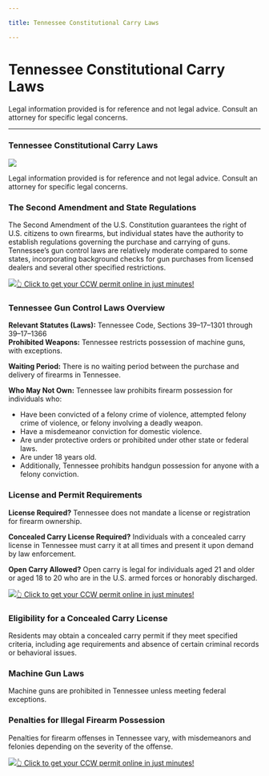 ```yaml
---

title: Tennessee Constitutional Carry Laws

---
```


# Tennessee Constitutional Carry Laws

Legal information provided is for reference and not legal advice. Consult an attorney for specific legal concerns. 

* * *

### Tennessee Constitutional Carry Laws

![](https://cdn-images-1.medium.com/max/1200/1*RPLfKSAYbiqdCHOapCHGSw.png)

Legal information provided is for reference and not legal advice. Consult an attorney for specific legal concerns.

### The Second Amendment and State Regulations

The Second Amendment of the U.S. Constitution guarantees the right of U.S. citizens to own firearms, but individual states have the authority to establish regulations governing the purchase and carrying of guns. Tennessee’s gun control laws are relatively moderate compared to some states, incorporating background checks for gun purchases from licensed dealers and several other specified restrictions.

[![](https://cdn-images-1.medium.com/max/1200/1*aCmvRhaa5Xjz4zDZxHzAjg.png)](https://serp.ly/ccw)[👆 Click to get your CCW permit online in just minutes!](https://serp.ly/ccw)

### Tennessee Gun Control Laws Overview

**Relevant Statutes (Laws):** Tennessee Code, Sections 39–17–1301 through 39–17–1366  
**Prohibited Weapons:** Tennessee restricts possession of machine guns, with exceptions.

**Waiting Period:** There is no waiting period between the purchase and delivery of firearms in Tennessee.

**Who May Not Own:** Tennessee law prohibits firearm possession for individuals who:

  * Have been convicted of a felony crime of violence, attempted felony crime of violence, or felony involving a deadly weapon.
  * Have a misdemeanor conviction for domestic violence.
  * Are under protective orders or prohibited under other state or federal laws.
  * Are under 18 years old.
  * Additionally, Tennessee prohibits handgun possession for anyone with a felony conviction.



### License and Permit Requirements

**License Required?** Tennessee does not mandate a license or registration for firearm ownership.

**Concealed Carry License Required?** Individuals with a concealed carry license in Tennessee must carry it at all times and present it upon demand by law enforcement.

**Open Carry Allowed?** Open carry is legal for individuals aged 21 and older or aged 18 to 20 who are in the U.S. armed forces or honorably discharged.

[![](https://cdn-images-1.medium.com/max/1200/1*TMCVgNoKp2NAtvLSAMkaJg.png)](https://serp.ly/ccw)[👆 Click to get your CCW permit online in just minutes!](https://serp.ly/ccw)

### Eligibility for a Concealed Carry License

Residents may obtain a concealed carry permit if they meet specified criteria, including age requirements and absence of certain criminal records or behavioral issues.

### Machine Gun Laws

Machine guns are prohibited in Tennessee unless meeting federal exceptions.

### Penalties for Illegal Firearm Possession

Penalties for firearm offenses in Tennessee vary, with misdemeanors and felonies depending on the severity of the offense.

[![](https://cdn-images-1.medium.com/max/1200/1*UmVcdbz7GlGdNVJMx2tkag.png)](https://serp.ly/ccw)[👆 Click to get your CCW permit online in just minutes!](https://serp.ly/ccw)

